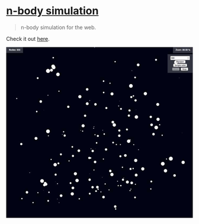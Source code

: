 # [n-body simulation](https://en.wikipedia.org/wiki/N-body_problem)

> n-body simulation for the web.

Check it out [here](http://codepen.io/nelsyeung/pen/rVXxYY).

![n-body simulation](https://raw.githubusercontent.com/nelsyeung/n-body-simulation/master/n-body-simulation-web.jpg "n-body simulation")
